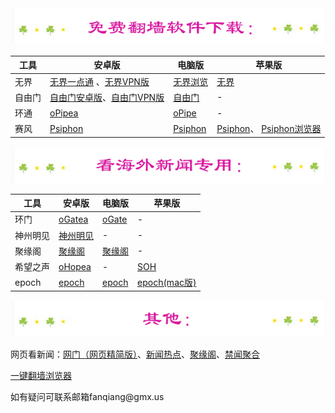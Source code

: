 <img src="https://raw.githubusercontent.com/qiangwaishijie/xz/master/1.jpg">

|  工具  | 安卓版  | 电脑版  | 苹果版  |  
|  ----  | ----   | ----  |----  |  
| 无界  | [无界一点通](https://cdn.jsdelivr.net/gh/qiangwaishijie/xz/um5.4.apk) 、[无界VPN版](https://cdn.jsdelivr.net/gh/qiangwaishijie/xz/u2.2.6.apk) | [无界浏览](https://cdn.jsdelivr.net/gh/qiangwaishijie/xz/u2132.zip)  |   [无界](https://github.com/wujieliulan/forum)  |  
| 自由门  | [自由门安卓版](https://cdn.jsdelivr.net/gh/qiangwaishijie/xz/fgma.apk)、[自由门VPN版](https://cdn.jsdelivr.net/gh/qiangwaishijie/xz/fgvpn1.3.apk) | [自由门](https://cdn.jsdelivr.net/gh/qiangwaishijie/xz/fg797p.zip)  |   - |  
| 环通  | [oPipea](https://cdn.jsdelivr.net/gh/ofile/up/oPipea006.apk) | [oPipe](https://raw.githubusercontent.com/ofile/up/master/oPipe.zip)  |   - |  
| 赛风  | [Psiphon](https://cdn.jsdelivr.net/gh/qiangwaishijie/xz/PsiphonAndroid.apk) | [Psiphon](https://cdn.jsdelivr.net/gh/qiangwaishijie/xz/psiphon3.zip)  |  [Psiphon](https://itunes.apple.com/us/app/psiphon/id1276263909?ls=1&mt=8)、 [Psiphon浏览器](https://itunes.apple.com/us/app/psiphon-browser/id1193362444?ls=1&mt=8)|  


<img src="https://raw.githubusercontent.com/qiangwaishijie/xz/master/2.jpg">

|  工具  | 安卓版  | 电脑版  | 苹果版  |  
|  ----  | ----   | ----  |----  |  
| 环门  | [oGatea](https://gitlab.com/ofilec/up/raw/main/oGatea054.apk) | [oGate](https://cdn.jsdelivr.net/gh/ofile/up/oGate.zip)  |  -|  
| 神州明见  | [神州明见](https://cdn.jsdelivr.net/gh/xazhws3249/www/szzd/SzzdOgate.apk) | - |  -|  
| 聚缘阁  | [聚缘阁](https://gitlab.com/juyuange/2/-/raw/master/j603.apk) | [聚缘阁](https://gitlab.com/juyuange/2/-/raw/master/j325dn.rar) |  -|  
| 希望之声  | [oHopea](https://cdn.jsdelivr.net/gh/qiangwaishijie/xz/oHopea004.apk) | - |  [SOH](https://apps.apple.com/us/app/soh/id830022184?ign-mpt=uo%3D4)|  
| epoch  | [epoch](https://github.com/fqcdn/fq/releases/download/v1.0.0/fq.apk) | [epoch](https://github.com/fqcdn/fq/releases/download/v1.0.0/epoch_access-1.0.1-win32.zip)  |  [epoch(mac版)](https://github.com/fqcdn/fq/releases/download/v1.0.0/epoch_access-1.0.1-mac.zip)|  

<img src="https://raw.githubusercontent.com/qiangwaishijie/xz/master/3.jpg">

网页看新闻：<a href="https://github.com/odoor3/oo/blob/master/README.md">网门（网页精简版）</a>、<a href="https://github.com/szzd1/2">新闻热点</a>、<a href="https://github.com/hao2345679/jyg12/wiki/jyg">聚缘阁</a>、<a href="https://github.com/gfw-breaker/banned-news3">禁闻聚合</a>
<p><a href="https://github.com/Alvin9999/new-pac/wiki">一键翻墙浏览器</a><p>     

<p>如有疑问可联系邮箱fanqiang@gmx.us </a></p>	

